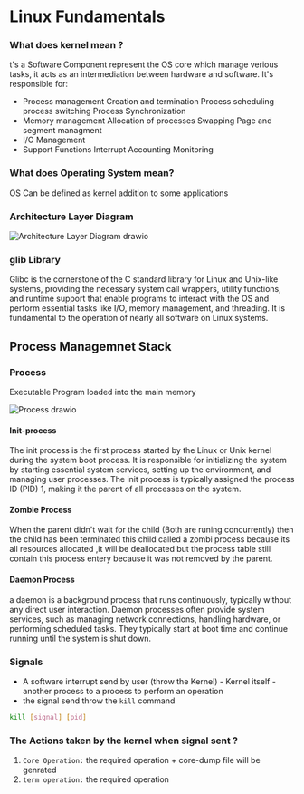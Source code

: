 # Linux Fundamentals
### What does kernel mean ?
t's a Software Component represent the OS core which manage verious tasks, it acts as an intermediation between hardware and software.
It's responsible for:

* Process management
        Creation and termination
        Process scheduling
        process switching
        Process Synchronization
* Memory management
        Allocation of processes
        Swapping
        Page and segment managment
* I/O Management
* Support Functions
        Interrupt
        Accounting
        Monitoring

### What does Operating System mean?
OS Can be defined as kernel addition to some applications

### Architecture Layer Diagram

![Architecture Layer Diagram drawio](https://github.com/user-attachments/assets/826e0cf0-1661-4c80-9ee2-138809e48e6a)


### glib Library
Glibc is the cornerstone of the C standard library for Linux and Unix-like systems, providing the necessary system call wrappers, utility functions, and runtime support that enable programs to interact with the OS and perform essential tasks like I/O, memory management, and threading. It is fundamental to the operation of nearly all software on Linux systems.

## Process Managemnet Stack
### Process
Executable Program loaded into the main memory

![Process drawio](https://github.com/user-attachments/assets/b4752830-8678-4ce7-ad84-939544ae4172)

#### Init-process
The init process is the first process started by the Linux or Unix kernel during the system boot process. It is responsible for initializing the system by starting essential system services, setting up the environment, and managing user processes. The init process is typically assigned the process ID (PID) 1, making it the parent of all processes on the system.

#### Zombie Process
When the parent didn't wait for the child (Both are runing concurrently) then the child has been terminated this child called a zombi process because its all resources allocated ,it will be deallocated but the process table still contain this process entery because it was not removed by the parent.

#### Daemon Process
a daemon is a background process that runs continuously, typically without any direct user interaction. Daemon processes often provide system services, such as managing network connections, handling hardware, or performing scheduled tasks. They typically start at boot time and continue running until the system is shut down.

### Signals 
* A software interrupt send by user (throw the Kernel) - Kernel itself - another process to a process to perform an operation
* the signal send throw the `kill` command

``` sh
kill [signal] [pid]
```

### The Actions taken by the kernel when signal sent ?
1) `Core Operation:` the required operation + core-dump file will be genrated
2) `term operation:` the required operation



